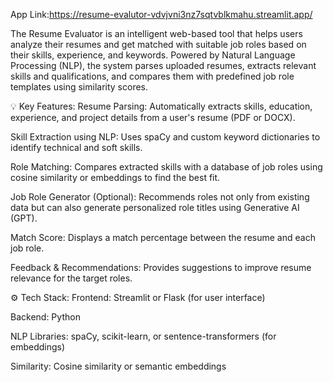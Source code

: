 App Link:https://resume-evalutor-vdvjvni3nz7sqtvblkmahu.streamlit.app/

The Resume Evaluator is an intelligent web-based tool that helps users analyze their resumes and get matched with suitable job roles based on their skills, experience, and keywords. Powered by Natural Language Processing (NLP), the system parses uploaded resumes, extracts relevant skills and qualifications, and compares them with predefined job role templates using similarity scores.

💡 Key Features:
Resume Parsing: Automatically extracts skills, education, experience, and project details from a user's resume (PDF or DOCX).

Skill Extraction using NLP: Uses spaCy and custom keyword dictionaries to identify technical and soft skills.

Role Matching: Compares extracted skills with a database of job roles using cosine similarity or embeddings to find the best fit.

Job Role Generator (Optional): Recommends roles not only from existing data but can also generate personalized role titles using Generative AI (GPT).

Match Score: Displays a match percentage between the resume and each job role.

Feedback & Recommendations: Provides suggestions to improve resume relevance for the target roles.

⚙️ Tech Stack:
Frontend: Streamlit or Flask (for user interface)

Backend: Python

NLP Libraries: spaCy, scikit-learn, or sentence-transformers (for embeddings)

Similarity: Cosine similarity or semantic embeddings
